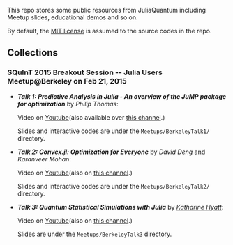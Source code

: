 This repo stores some public resources from JuliaQuantum including Meetup slides, educational demos and so on.

By default, the [MIT license](http://opensource.org/licenses/MIT) is assumed to the source codes in the repo.


## Collections

### SQuInT 2015 Breakout Session -- Julia Users Meetup@Berkeley on Feb 21, 2015

* ***Talk 1: Predictive Analysis in Julia - An overview of the JuMP package for optimization*** by *Philip Thomas*:

    Video on [Youtube](http://youtu.be/MANoOghiCbQ?list=PLqrCZndvI0BiQNZ-MFn0MDYXJckKmFupk)(also available over [this channel](http://v.youku.com/v_show/id_XOTAyODgwMzUy.html).)

    Slides and interactive codes are under the `Meetups/BerkeleyTalk1/` directory.

* ***Talk 2: Convex.jl: Optimization for Everyone*** by *David Deng* and *Karanveer Mohan*:

    Video on [Youtube](http://youtu.be/Xi7L4JYyjOA?list=PLqrCZndvI0BiQNZ-MFn0MDYXJckKmFupk)(also on [this channel](http://v.youku.com/v_show/id_XOTAzMDAyNDg0.html).)

    Slides and interactive codes are under the `Meetups/BerkeleyTalk2/` directory.

* ***Talk 3: Quantum Statistical Simulations with Julia*** by [*Katharine Hyatt*](http://web.physics.ucsb.edu/~kshyatt/):

    Video on [Youtube](http://youtu.be/S3tLgDU74XA?list=PLqrCZndvI0BiQNZ-MFn0MDYXJckKmFupk)(also on [this channel](http://v.youku.com/v_show/id_XOTAzMDAyMzgw.html).)

    Slides are under the `Meetups/BerkeleyTalk3` directory.
